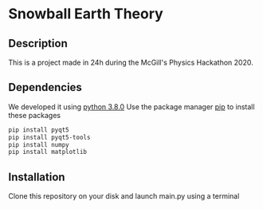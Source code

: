 # Snowball Earth Theory

## Description

This is a project made in 24h during the McGill's Physics Hackathon 2020. 

## Dependencies

We developed it using [python 3.8.0](https://www.python.org/downloads/release/python-380/)
Use the package manager [pip](https://pip.pypa.io/en/stable/) to install these packages

```bash
pip install pyqt5
pip install pyqt5-tools
pip install numpy
pip install matplotlib
```

## Installation

Clone this repository on your disk and launch main.py using a terminal


